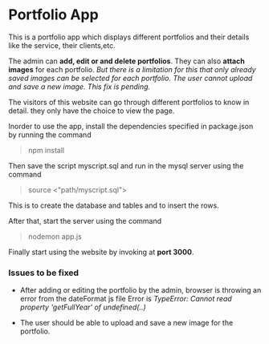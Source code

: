 # Portfolio App

This is a portfolio app which displays different portfolios and their details like the service, their clients,etc.

The admin can **add, edit or and delete portfolios**. They can also **attach images** for each portfolio. _But there is a limitation for this that only already saved images can be selected for each portfolio. The user cannot upload and save a new image. This fix is pending._

The visitors of this website can go through different portfolios to know in detail. they only have the choice to view the page.

Inorder to use the app, install the dependencies specified in package.json by running the command
> npm install

Then save the script myscript.sql and run in the mysql server using the command
> source <"path/myscript.sql">

This is to create the database and tables and to insert the rows.

After that, start the server using the command
> nodemon app.js

Finally start using the website by invoking at **port 3000**.


### Issues to be fixed

* After adding or editing the portfolio by the admin, browser is throwing an error from the dateFormat js file
Error is
_TypeError: Cannot read property 'getFullYear' of undefined(..)_

* The user should be able to upload and save a new image for the portfolio.
